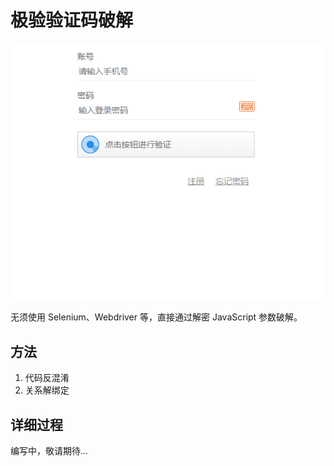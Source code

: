 # 极验验证码破解
![](./images/captcha.gif)

无须使用 Selenium、Webdriver 等，直接通过解密 JavaScript 参数破解。
 
## 方法
1. 代码反混淆
1. 关系解绑定

## 详细过程
编写中，敬请期待...
